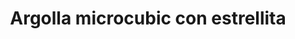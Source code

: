 ---
title: Argolla microcubic con estrellita
date: 
draft: false

# descripcion
description : Argolla de plata con microcubic

materials: Plata 925

color: Plateado

dimensions: 2,4cm (largo)

code: 01-11-0075

type: "Aros"

categories: []

# Images
# first image will be shown in the product page
images:
  # - image: "images/path_to_image"
  # La ubicacion de las imagenes es imagenes/Aros/Aros.Argollas/01-11-0075-argolla-microcubic-con-estrellita

---